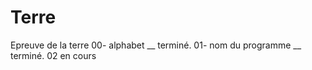 # Terre
 Epreuve de la terre
 00- alphabet __ terminé.
 01- nom du programme __ terminé.
 02   en cours
